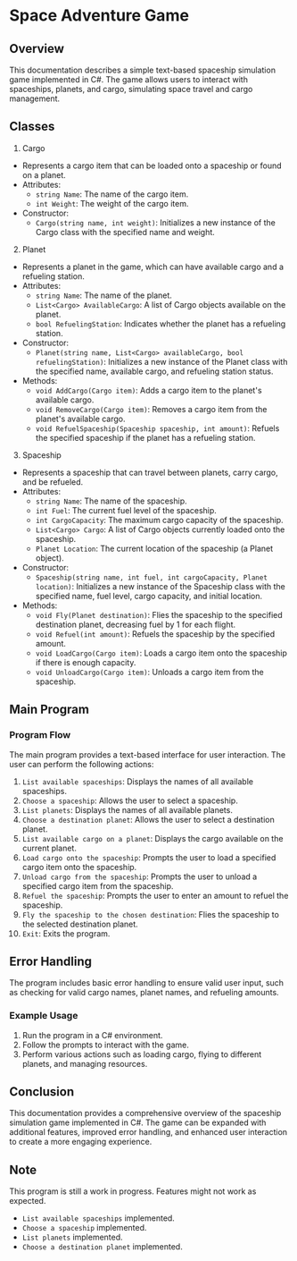 # Space Adventure Game

## Overview
This documentation describes a simple text-based spaceship simulation game implemented in C#. The game allows users to interact with spaceships, planets, and cargo, simulating space travel and cargo management.

## Classes
1. Cargo
* Represents a cargo item that can be loaded onto a spaceship or found on a planet.
* Attributes:
  - ```string Name```: The name of the cargo item.
  - ```int Weight```: The weight of the cargo item.
* Constructor:
  - ```Cargo(string name, int weight)```: Initializes a new instance of the Cargo class with the specified name and weight.
2. Planet
* Represents a planet in the game, which can have available cargo and a refueling station.
* Attributes:
  - ```string Name```: The name of the planet.
  - ```List<Cargo> AvailableCargo```: A list of Cargo objects available on the planet.
  - ```bool RefuelingStation```: Indicates whether the planet has a refueling station.
* Constructor:
  - ```Planet(string name, List<Cargo> availableCargo, bool refuelingStation)```: Initializes a new instance of the Planet class with the specified name, available cargo, and refueling station status.
* Methods:
  - ```void AddCargo(Cargo item)```: Adds a cargo item to the planet's available cargo.
  - ```void RemoveCargo(Cargo item)```: Removes a cargo item from the planet's available cargo.
  - ```void RefuelSpaceship(Spaceship spaceship, int amount)```: Refuels the specified spaceship if the planet has a refueling station.
3. Spaceship
* Represents a spaceship that can travel between planets, carry cargo, and be refueled.
* Attributes:
  - ```string Name```: The name of the spaceship.
  - ```int Fuel```: The current fuel level of the spaceship.
  - ```int CargoCapacity```: The maximum cargo capacity of the spaceship.
  - ```List<Cargo> Cargo```: A list of Cargo objects currently loaded onto the spaceship.
  - ```Planet Location```: The current location of the spaceship (a Planet object).
* Constructor:
  - ```Spaceship(string name, int fuel, int cargoCapacity, Planet location)```: Initializes a new instance of the Spaceship class with the specified name, fuel level, cargo capacity, and initial location.
* Methods:
  - ```void Fly(Planet destination)```: Flies the spaceship to the specified destination planet, decreasing fuel by 1 for each flight.
  - ```void Refuel(int amount)```: Refuels the spaceship by the specified amount.
  - ```void LoadCargo(Cargo item)```: Loads a cargo item onto the spaceship if there is enough capacity.
  - ```void UnloadCargo(Cargo item)```: Unloads a cargo item from the spaceship.

## Main Program
### Program Flow
The main program provides a text-based interface for user interaction. The user can perform the following actions:
1. ```List available spaceships```: Displays the names of all available spaceships.
2. ```Choose a spaceship```: Allows the user to select a spaceship.
3. ```List planets```: Displays the names of all available planets.
4. ```Choose a destination planet```: Allows the user to select a destination planet.
5. ```List available cargo on a planet```: Displays the cargo available on the current planet.
6. ```Load cargo onto the spaceship```: Prompts the user to load a specified cargo item onto the spaceship.
7. ```Unload cargo from the spaceship```: Prompts the user to unload a specified cargo item from the spaceship.
8. ```Refuel the spaceship```: Prompts the user to enter an amount to refuel the spaceship.
9. ```Fly the spaceship to the chosen destination```: Flies the spaceship to the selected destination planet.
10. ```Exit```: Exits the program.

## Error Handling
The program includes basic error handling to ensure valid user input, such as checking for valid cargo names, planet names, and refueling amounts.
### Example Usage
1. Run the program in a C# environment.
2. Follow the prompts to interact with the game.
3. Perform various actions such as loading cargo, flying to different planets, and managing resources.

## Conclusion
This documentation provides a comprehensive overview of the spaceship simulation game implemented in C#. The game can be expanded with additional features, improved error handling, and enhanced user interaction to create a more engaging experience.

## Note
This program is still a work in progress. Features might not work as expected.
* ```List available spaceships``` implemented.
* ```Choose a spaceship``` implemented.
* ```List planets``` implemented.
* ```Choose a destination planet``` implemented.
